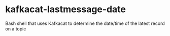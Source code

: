 # kafkacat-lastmessage-date
Bash shell that uses Kafkacat to determine the date/time of the latest record on a topic
